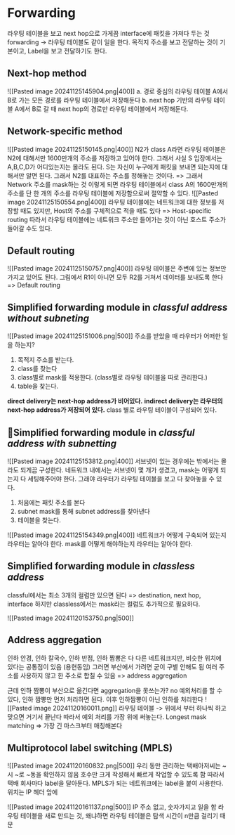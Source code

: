 # Forwarding
라우팅 테이블을 보고 next hop으로 가게끔 interface에 패킷을 가져다 두는 것
forwarding -> 라우팅 테이블도 같이 일을 한다.
목적지 주소를 보고 전달하는 것이 기본이고, Label을 보고 전달하기도 한다.
## Next-hop method
![[Pasted image 20241125145904.png|400]]
a. 경로 중심의 라우팅 테이블
A에서 B로 가는 모든 경로를 라우팅 테이블에서 저장해둔다
b. next hop 기반의 라우팅 테이블
A에서 B로 갈 때 next hop의 경로만 라우팅 테이블에서 저장해둔다.
## Network-specific method
![[Pasted image 20241125150145.png|400]]
N2가 class A라면 라우팅 테이블은 N2에 대해서만 1600만개의 주소를 저장하고 있어야 한다.
그래서 사실 S 입장에서는 A,B,C,D가 어디있는지는 몰라도 된다.
S는 자신이 누구에게 패킷을 보내면 되는지에 대해서만 알면 된다.
그래서 N2를 대표하는 주소를 정해놓는 것이다.
=> 그래서 Network 주소를 mask하는 것
이렇게 되면 라우팅 테이블에서 class A의 1600만개의 주소를 단 한 개의 주소를 라우팅 테이블에 저장함으로써 절약할 수 있다.
![[Pasted image 20241125150554.png|400]]
라우팅 테이블에는 네트워크에 대한 정보를 저장할 때도 있지만, Host의 주소를 구체적으로 적을 때도 있다 => Host-specific routing
따라서 라우팅 테이블에는 네트워크 주소만 들어가는 것이 아닌 호스트 주소가 들어갈 수도 있다.
## Default routing
![[Pasted image 20241125150757.png|400]]
라우팅 테이블은 주변에 있는 정보만 가지고 있어도 된다.
그림에서 R1이 아니면 모두 R2를 거쳐서 데이터를 보내도록 한다 => Default routing
## Simplified forwarding module in *classful address without subneting*
![[Pasted image 20241125151006.png|500]]
주소를 받았을 때 라우터가 어떠한 일을 하는지?
1. 목적지 주소를 받는다.
2. class를 찾는다
3. class별로 mask를 적용한다. (class별로 라우팅 테이블을 따로 관리한다.)
4. table을 찾는다.

**direct delivery는 next-hop address가 비어있다.**
**indirect delivery는 라우터의 next-hop address가 저장되어 있다.**
class 별로 라우팅 테이블이 구성되어 있다.
## Simplified forwarding module in *classful address* *with subnetting*
![[Pasted image 20241125153812.png|400]]
서브넷이 있는 경우에는 밖에서는 몰라도 되게끔 구성한다.
네트워크 내에서는 서브넷이 몇 개가 생겼고, mask는 어떻게 되는지 다 세팅해주어야 한다. 그래야 라우터가 라우팅 테이블을 보고 다 찾아놓을 수 있다.
1. 처음에는 패킷 주소를 본다
2. subnet mask를 통해 subnet address를 찾아낸다
3. 테이블을 찾는다.

![[Pasted image 20241125154349.png|400]]
네트워크가 어떻게 구축되어 있는지 라우터는 알아야 한다.
mask를 어떻게 해야하는지 라우터는 알아야 한다.
## Simplified forwarding module in *classless address*
classful에서는 최소 3개의 컬럼만 있으면 된다 => destination, next hop, interface
하지만 classless에서는 mask라는 컬럼도 추가적으로 필요하다.

![[Pasted image 20241120153750.png|500]]
## Address aggregation
인하 안경, 인하 칼국수, 인하 반점, 인하 짬뽕은 다 다른 네트워크지만, 비슷한 위치에 있다는 공통점이 있음 (용현동임)
그러면 부산에서 가려면 굳이 구별 안해도 됨 여러 주소를 사용하지 않고 한 주소로 합칠 수 있음
=> address aggregation 

근데 인하 짬뽕이 부산으로 옮긴다면 aggregation을 못쓰는가?
no 예외처리를 할 수 있다,
인하 짬뽕만 먼저 처리하면 된다.
이후 인하짬뽕이 아닌 인하를 처리한다
![[Pasted image 20241120160011.png]]
라우팅 테이블 ->  위에서 부터 하나씩 하고 맞으면 거기서 끝난다 따라서 예외 처리를 가장 위에 써놓는다.
Longest mask matching => 가장 긴 마스크부터 매칭해본다

## Multiprotocol label switching (MPLS)
![[Pasted image 20241120160832.png|500]]
우리 동만 관리하는 택배아저씨는 ~시 ~로 ~동을 확인하지 않음 호수만 크게 작성해서 빠르게 작업할 수 있도록 함
따라서 택배 회사마다 label을 달아둔다.
MPLS가 되는 네트워크에는 label을 붙여 사용한다.
위치는 IP 헤더 앞에 

![[Pasted image 20241120161137.png|500]]
IP 주소 없고, 숫자가지고 일을 함
라우팅 테이블을 새로 만드는 것, 왜냐하면 라우팅 테이블은 탐색 시간이 n만큼 걸리기 때문

